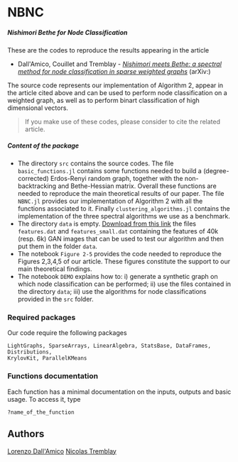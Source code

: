 # NBNC
##### **N**ishimori **B**ethe for **N**ode **C**lassification


These are the codes to reproduce the results appearing in the article 
* Dall'Amico, Couillet and Tremblay - *[Nishimori meets Bethe: a spectral method for node classification in sparse weighted graphs]()* (arXiv:)

The source code represents our implementation of Algorithm 2, appear in the article cited above and can be used to perform node classification on a weighted graph, as well as to perform binart classification of high dimensional vectors. 

> If you make use of these codes, please consider to cite the related article.



##### Content of the package

* The directory ```src``` contains the source codes. The file ```basic_functions.jl``` contains some functions needed to build a (degree-corrected) Erdos-Renyi random graph, together with the non-backtracking and Bethe-Hessian matrix. Overall these functions are needed to reproduce the main theoretical results of our paper. The file ```NBNC.jl``` provides our implementation of Algorithm 2 with all the functions associated to it. Finally ```clustering_algorithms.jl``` contains the implementation of the three spectral algorithms we use as a benchmark.
* The directory ```data``` is empty. [Download from this link](https://mega.nz/folder/jh1QQAjQ#vT0f9c9sLTOSG1nEAxqGLg) the files ```features.dat``` and ```features_small.dat``` containing the features of 40k (resp. 6k) GAN images that can be used to test our algorithm and then put them in the folder ```data```.
* The notebook ```Figure 2-5``` provides the code needed to reproduce the Figures 2,3,4,5 of our article. These figures constitute the support to our main theoretical findings.
* The notebook ```DEMO``` explains how to: i) generate a synthetic graph on which node classification can be performed; ii) use the files contained in the directory ```data```; iii) use the algorithms for node classifications provided in the ```src``` folder. 

### Required packages

Our code require the following packages

```
LightGraphs, SparseArrays, LinearAlgebra, StatsBase, DataFrames, Distributions, 
KrylovKit, ParallelKMeans
```

### Functions documentation

Each function has a minimal documentation on the inputs, outputs and basic usage. To access it, type
```
?name_of_the_function
```



## Authors

[Lorenzo Dall'Amico](https://lorenzodallamico.github.io/)
[Nicolas Tremblay](http://www.gipsa-lab.fr/~nicolas.tremblay/)
